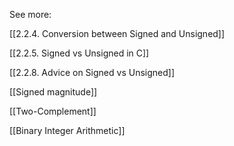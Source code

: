 See more:

[[2.2.4. Conversion between Signed and Unsigned]]

[[2.2.5. Signed vs Unsigned in C]]

[[2.2.8. Advice on Signed vs Unsigned]]

[[Signed magnitude]]

[[Two-Complement]]

[[Binary Integer Arithmetic]]